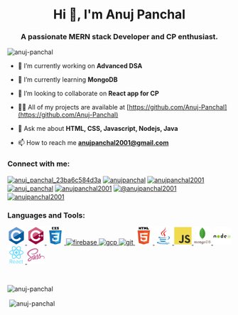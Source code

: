 <h1 align="center">Hi 👋, I'm Anuj Panchal</h1>
<h3 align="center">A passionate MERN stack Developer and CP enthusiast.</h3>

<p align="left"> <img src="https://komarev.com/ghpvc/?username=anuj-panchal&label=Profile%20views&color=0e75b6&style=flat" alt="anuj-panchal" /> </p>

- 🔭 I’m currently working on **Advanced DSA**

- 🌱 I’m currently learning **MongoDB**

- 👯 I’m looking to collaborate on **React app for CP**

- 👨‍💻 All of my projects are available at [https://github.com/Anuj-Panchal](https://github.com/Anuj-Panchal)

- 💬 Ask me about **HTML, CSS, Javascript, Nodejs, Java**

- 📫 How to reach me **anujpanchal2001@gmail.com**

<h3 align="left">Connect with me:</h3>
<p align="left">
<a href="https://dev.to/anuj_panchal_23ba6c584d3a" target="blank"><img align="center" src="https://cdn.jsdelivr.net/npm/simple-icons@3.0.1/icons/dev-dot-to.svg" alt="anuj_panchal_23ba6c584d3a" height="30" width="40" /></a>
<a href="https://www.codechef.com/users/anujpanchal" target="blank"><img align="center" src="https://cdn.jsdelivr.net/npm/simple-icons@3.1.0/icons/codechef.svg" alt="anujpanchal" height="30" width="40" /></a>
<a href="https://www.hackerrank.com/anujpanchal2001" target="blank"><img align="center" src="https://raw.githubusercontent.com/rahuldkjain/github-profile-readme-generator/master/src/images/icons/Social/hackerrank.svg" alt="anujpanchal2001" height="30" width="40" /></a>
<a href="https://codeforces.com/profile/anuj_panchal" target="blank"><img align="center" src="https://cdn.jsdelivr.net/npm/simple-icons@3.0.1/icons/codeforces.svg" alt="anuj_panchal" height="30" width="40" /></a>
<a href="https://www.leetcode.com/anujpanchal2001" target="blank"><img align="center" src="https://raw.githubusercontent.com/rahuldkjain/github-profile-readme-generator/master/src/images/icons/Social/leet-code.svg" alt="anujpanchal2001" height="30" width="40" /></a>
<a href="https://www.hackerearth.com/@anujpanchal2001" target="blank"><img align="center" src="https://raw.githubusercontent.com/rahuldkjain/github-profile-readme-generator/master/src/images/icons/Social/hackerearth.svg" alt="@anujpanchal2001" height="30" width="40" /></a>
<a href="https://auth.geeksforgeeks.org/user/anujpanchal2001" target="blank"><img align="center" src="https://raw.githubusercontent.com/rahuldkjain/github-profile-readme-generator/master/src/images/icons/Social/geeks-for-geeks.svg" alt="anujpanchal2001" height="30" width="40" /></a>
</p>

<h3 align="left">Languages and Tools:</h3>
<p align="left"> <a href="https://www.cprogramming.com/" target="_blank"> <img src="https://raw.githubusercontent.com/devicons/devicon/master/icons/c/c-original.svg" alt="c" width="40" height="40"/> </a> <a href="https://www.w3schools.com/cpp/" target="_blank"> <img src="https://raw.githubusercontent.com/devicons/devicon/master/icons/cplusplus/cplusplus-original.svg" alt="cplusplus" width="40" height="40"/> </a> <a href="https://www.w3schools.com/css/" target="_blank"> <img src="https://raw.githubusercontent.com/devicons/devicon/master/icons/css3/css3-original-wordmark.svg" alt="css3" width="40" height="40"/> </a> <a href="https://firebase.google.com/" target="_blank"> <img src="https://www.vectorlogo.zone/logos/firebase/firebase-icon.svg" alt="firebase" width="40" height="40"/> </a> <a href="https://cloud.google.com" target="_blank"> <img src="https://www.vectorlogo.zone/logos/google_cloud/google_cloud-icon.svg" alt="gcp" width="40" height="40"/> </a> <a href="https://git-scm.com/" target="_blank"> <img src="https://www.vectorlogo.zone/logos/git-scm/git-scm-icon.svg" alt="git" width="40" height="40"/> </a> <a href="https://www.w3.org/html/" target="_blank"> <img src="https://raw.githubusercontent.com/devicons/devicon/master/icons/html5/html5-original-wordmark.svg" alt="html5" width="40" height="40"/> </a> <a href="https://www.java.com" target="_blank"> <img src="https://raw.githubusercontent.com/devicons/devicon/master/icons/java/java-original.svg" alt="java" width="40" height="40"/> </a> <a href="https://developer.mozilla.org/en-US/docs/Web/JavaScript" target="_blank"> <img src="https://raw.githubusercontent.com/devicons/devicon/master/icons/javascript/javascript-original.svg" alt="javascript" width="40" height="40"/> </a> <a href="https://www.mongodb.com/" target="_blank"> <img src="https://raw.githubusercontent.com/devicons/devicon/master/icons/mongodb/mongodb-original-wordmark.svg" alt="mongodb" width="40" height="40"/> </a> <a href="https://nodejs.org" target="_blank"> <img src="https://raw.githubusercontent.com/devicons/devicon/master/icons/nodejs/nodejs-original-wordmark.svg" alt="nodejs" width="40" height="40"/> </a> <a href="https://reactjs.org/" target="_blank"> <img src="https://raw.githubusercontent.com/devicons/devicon/master/icons/react/react-original-wordmark.svg" alt="react" width="40" height="40"/> </a> <a href="https://sass-lang.com" target="_blank"> <img src="https://raw.githubusercontent.com/devicons/devicon/master/icons/sass/sass-original.svg" alt="sass" width="40" height="40"/> </a> </p>

<br/>
<p><img align="left" src="https://github-readme-stats.vercel.app/api/top-langs?username=anuj-panchal&show_icons=true&locale=en&layout=compact" alt="anuj-panchal" /></p>
<br/>

<p>&nbsp;<img align="center" src="https://github-readme-stats.vercel.app/api?username=anuj-panchal&show_icons=true&locale=en" alt="anuj-panchal" /></p>
